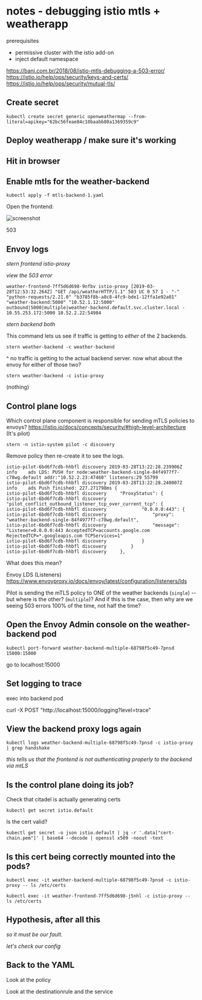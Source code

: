 # notes - debugging istio mtls + weatherapp 

prerequisites 
- permissive cluster with the istio add-on
- inject default namespace 


https://bani.com.br/2018/08/istio-mtls-debugging-a-503-error/
https://istio.io/help/ops/security/keys-and-certs/
https://istio.io/help/ops/security/mutual-tls/

## Create secret 

```
kubectl create secret generic openweathermap --from-literal=apikey="62bc56feae84c10baabb80a1369359c9"
```

## Deploy weatherapp / make sure it's working  


## Hit in browser 

## Enable mtls for the weather-backend  

```
kubectl apply -f mtls-backend-1.yaml
```

Open the frontend: 

![screenshot](mtls-error.png)

503 

## Envoy logs 

*stern frontend istio-proxy* 

*view the 503 error* 
```
weather-frontend-7ff5d6d698-9nfbv istio-proxy [2019-03-28T12:53:32.264Z] "GET /api/weatherHTTP/1.1" 503 UC 0 57 1 - "-" "python-requests/2.21.0" "b3785f8b-a8c8-4fc9-bde1-12ffa1e92a01" "weather-backend:5000" "10.52.1.12:5000" outbound|5000|multiple|weather-backend.default.svc.cluster.local - 10.55.253.172:5000 10.52.2.22:54984
```

*stern backend both* 

This command lets us see if traffic is getting to *either* of the 2 backends. 

```
stern weather-backend -c weather-backend
```

^ no traffic is getting to the actual backend server. now what about the envoy for either of those two? 

```
stern weather-backend -c istio-proxy 
```

(nothing) 

## Control plane logs 

Which control plane component is responsible for sending mTLS policies to envoys? https://istio.io/docs/concepts/security/#high-level-architecture (It's pilot) 

```
stern -n istio-system pilot -c discovery
```

Remove policy then re-create it to see the logs. 

```
istio-pilot-6bd6f7cdb-hhbfl discovery 2019-03-28T13:22:28.239906Z	info	ads	LDS: PUSH for node:weather-backend-single-84f4977f7-c78wg.default addr:"10.52.2.23:47460" listeners:29 55799
istio-pilot-6bd6f7cdb-hhbfl discovery 2019-03-28T13:22:28.240007Z	info	ads	Push finished: 227.271798ms {
istio-pilot-6bd6f7cdb-hhbfl discovery     "ProxyStatus": {
istio-pilot-6bd6f7cdb-hhbfl discovery         "pilot_conflict_outbound_listener_tcp_over_current_tcp": {
istio-pilot-6bd6f7cdb-hhbfl discovery             "0.0.0.0:443": {
istio-pilot-6bd6f7cdb-hhbfl discovery                 "proxy": "weather-backend-single-84f4977f7-c78wg.default",
istio-pilot-6bd6f7cdb-hhbfl discovery                 "message": "Listener=0.0.0.0:443 AcceptedTCP=accounts.google.com RejectedTCP=*.googleapis.com TCPServices=1"
istio-pilot-6bd6f7cdb-hhbfl discovery             }
istio-pilot-6bd6f7cdb-hhbfl discovery         }
istio-pilot-6bd6f7cdb-hhbfl discovery     },
```

What does this mean? 

Envoy LDS (Listeners) https://www.envoyproxy.io/docs/envoy/latest/configuration/listeners/lds 

Pilot is sending the mTLS policy to ONE of the weather backends (`single`) -- but where is the other? (`multiple`)? 
And if this is the case, then why are we seeing 503 errors 100% of the time, not half the time? 

## Open the Envoy Admin console on the weather-backend pod 

```
kubectl port-forward weather-backend-multiple-68798f5c49-7pnsd 15000:15000
```

go to localhost:15000 

## Set logging to trace 

exec into backend pod 

curl -X POST "http://localhost:15000/logging?level=trace"


## View the backend proxy logs again 

```
kubectl logs weather-backend-multiple-68798f5c49-7pnsd -c istio-proxy | grep handshake
```

*this tells us that the frontend is not authenticating properly to the backend via mtLS* 


## Is the control plane doing its job?

Check that citadel is actually generating certs 

```
kubectl get secret istio.default
```

Is the cert valid? 

```
kubectl get secret -o json istio.default | jq -r '.data["cert-chain.pem"]' | base64 --decode | openssl x509 -noout -text
```

## Is this cert being correctly mounted into the pods? 

```
kubectl exec -it weather-backend-multiple-68798f5c49-7pnsd -c istio-proxy -- ls /etc/certs

kubectl exec -it weather-frontend-7ff5d6d698-j5nhl -c istio-proxy -- ls /etc/certs
```

## Hypothesis, after all this 

*so it must be our fault.*

*let's check our config* 


## Back to the YAML 

Look at the policy 

Look at the destinationrule and the service 